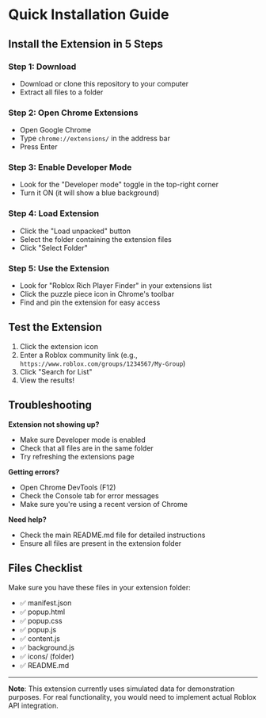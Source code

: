 # Quick Installation Guide

## Install the Extension in 5 Steps

### Step 1: Download
- Download or clone this repository to your computer
- Extract all files to a folder

### Step 2: Open Chrome Extensions
- Open Google Chrome
- Type `chrome://extensions/` in the address bar
- Press Enter

### Step 3: Enable Developer Mode
- Look for the "Developer mode" toggle in the top-right corner
- Turn it ON (it will show a blue background)

### Step 4: Load Extension
- Click the "Load unpacked" button
- Select the folder containing the extension files
- Click "Select Folder"

### Step 5: Use the Extension
- Look for "Roblox Rich Player Finder" in your extensions list
- Click the puzzle piece icon in Chrome's toolbar
- Find and pin the extension for easy access

## Test the Extension

1. Click the extension icon
2. Enter a Roblox community link (e.g., `https://www.roblox.com/groups/1234567/My-Group`)
3. Click "Search for List"
4. View the results!

## Troubleshooting

**Extension not showing up?**
- Make sure Developer mode is enabled
- Check that all files are in the same folder
- Try refreshing the extensions page

**Getting errors?**
- Open Chrome DevTools (F12)
- Check the Console tab for error messages
- Make sure you're using a recent version of Chrome

**Need help?**
- Check the main README.md file for detailed instructions
- Ensure all files are present in the extension folder

## Files Checklist

Make sure you have these files in your extension folder:
- ✅ manifest.json
- ✅ popup.html
- ✅ popup.css
- ✅ popup.js
- ✅ content.js
- ✅ background.js
- ✅ icons/ (folder)
- ✅ README.md

---

**Note**: This extension currently uses simulated data for demonstration purposes. For real functionality, you would need to implement actual Roblox API integration.